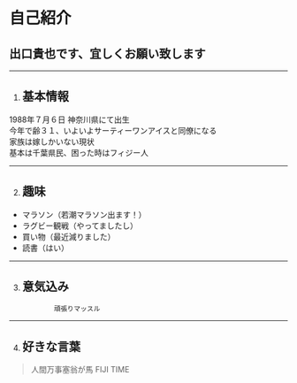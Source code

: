 # 自己紹介
## 出口貴也です、宜しくお願い致します ##

-------
1. ## 基本情報 ##
1988年７月６日 神奈川県にて出生   
今年で齢３１、いよいよサーティーワンアイスと同僚になる   
家族は嫁しかいない現状  
基本は千葉県民、困った時はフィジー人   

----

2. ## 趣味 ##
- マラソン（若潮マラソン出ます！）
- ラグビー観戦（やってましたし）
- 買い物（最近減りました）
- 読書（はい）
-----

3. ## 意気込み ##

               頑張りマッスル

---------
4. ## 好きな言葉 ##
>人間万事塞翁が馬
>FIJI TIME




